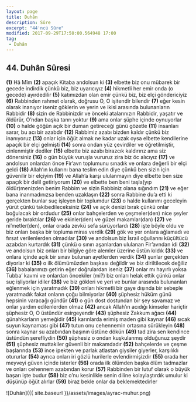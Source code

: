 ```yaml
---
layout: page
title: Duhân
description: Sûre
excerpt: "44'ncü Sûre"
modified: 2017-09-29T17:50:00.564948 17:00
tag: 
 - Duhân
---
```


## 44. Duhân Sûresi

**(1)** Hâ Mîm
**(2)** apaçık Kitaba andolsun ki
**(3)** elbette biz onu mübarek bir gecede indirdik çünkü biz, biz uyarıcıyız
**(4)** hikmetli her emir onda (o gecede) ayırdedilir
**(5)** katımızdan olan emir çünkü biz, biz elçi göndericiyiz
**(6)** Rabbinden rahmet olarak, doğrusu O, O işitendir bilendir
**(7)** eğer kesin olarak inanıyor iseniz göklerin ve yerin ve ikisi arasında bulunanların Rabbidir 
**(8)** sizin de Rabbinizdir ve önceki atalarınızın Rabbidir, yaşatır ve öldürür, O’ndan başka tanrı yoktur
**(9)** ama onlar şüphe içinde oynuyorlar
**(10)** o halde göğün açık bir duman getireceği günü gözetle
**(11)** insanları sarar, bu acı bir azabdır
**(12)** Rabbimiz azabı bizden kaldır çünkü biz inanıyoruz
**(13)** onlar için öğüt almak ne kadar uzak oysa elbette kendilerine apaçık bir elçi gelmişti
**(14)** sonra ondan yüz çevirdiler ve öğretilmiştir, cinlenmiştir dediler 
**(15)** elbette biz azabı birazcık kaldırırız ama siz dönersiniz
**(16)** o gün büyük vuruşla vururuz zira biz öc alıcıyız
**(17)** ve andolsun onlardan önce Fir’avn toplumunu sınadık ve onlara değerli bir elçi geldi
**(18)** Allah’ın kullarını bana teslim edin diye çünkü ben sizin için  güvenilir bir elçiyim 
**(19)** ve Allah’a karşı ululanmayın diye elbette ben size apaçık bir delil getiriyorum
**(20)** ve elbette ben beni taşla(yıp öldür)menizden benim Rabbim ve sizin Rabbiniz olana sığındım
**(21)** ve eğer bana inanmadınızsa benden uzaklaşın
**(22)** sonra Rabbine du’a etti ki gerçekten bunlar suç işleyen bir toplumdur
**(23)** o halde kullarımı geceleyin yürüt çünkü takibedileceksiniz
**(24)** ve açık denizi bırak çünkü onlar boğulacak bir ordudur
**(25)** onlar bahçelerden ve çeşmeler(den) nice şeyler geride bıraktılar
**(26)** ve ekinler(den) ve güzel makamlar(dan)
**(27)** ve ni’metler(den), onlar orada zevkü sefa sürüyorlardı
**(28)** işte böyle oldu ve biz onları başka bir topluma miras verdik
**(29)** gök ve yer onlara ağlamadı ve fırsat verilenlerden olmadılar
**(30)** ve andolsun biz İsrail oğullarını küçültücü azabdan kurtardık
**(31)** çünkü o sınırı aşanlardan ululanan Fir’avndan idi 
**(32)** ve andolsun biz onları bir bilgiye göre alemler üzerine üstün kıldık 
**(33)** ve onlara içinde açık bir sınav bulunan ayetlerden verdik
**(34)** şunlar gerçekten diyorlar ki
**(35)** o ilk ölümümüzden başkası değildir ve biz diriltilecek değiliz
**(36)** babalarımızı getirin eğer doğrulardan iseniz
**(37)** onlar mı hayırlı yoksa Tubba’ kavmi ve onlardan öncekiler (mi?) biz onları helak ettik çünkü onlar suç işliyorlar idiler
**(38)** ve biz gökleri ve yeri ve bunlar arasında bulunanları eğlenmek için yaratmadık
**(39)** onları hikmetli bir gaye dışında bir sebeple yaratmadık fakat onların çoğu bilmiyorlar
**(40)** şüphesiz hüküm günü hepsinin varacağı gündür
**(41)** o gün dost dostundan bir şey savamaz ve onlar yardım edilenlerden olmaz 
**(42)** ancak Allah’ın acıdığı kimseler hariçtir şüphesiz O, O üstündür esirgeyendir
**(43)** şüphesiz Zakkum ağacı
**(44)** günahkarların yemeğidir
**(45)** karınlarda erimiş maden gibi kaynar
**(46)** sıcak suyun kaynaması gibi
**(47)** tutun onu cehennemin ortasına sürükleyin
**(48)** sonra kaynar su azabından başının üstüne dökün
**(49)** tad zira sen kendince üstündün şerefliydin
**(50)** şüphesiz o ondan kuşkulanmış olduğunuz şeydir
**(51)** şüphesiz muttakiler güvenli bir makamdadır
**(52)** bahçelerde ve çeşme başlarında
**(53)** ince ipekten ve parlak atlastan giysiler giyerler, karşılıklı otururlar 
**(54)** ayrıca onları iri gözlü hurilerle evlendirmişizdir
**(55)** orada her meyveyi güven içinde isterler
**(56)** orada ilk ölümden başka ölüm tadmazlar ve onları cehennem azabından korur
**(57)** Rabbinden bir lutuf olarak o büyük başarı işte budur
**(58)** biz o’nu kesinlikle senin diline kolaylaştırdık umulur ki düşünüp öğüt alırlar
**(59)** biraz bekle onlar da beklemektedirler

![Duhân]({{ site.baseurl }}/assets/images/ayrac-muhur.png)
